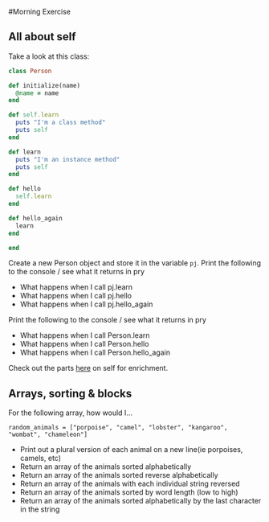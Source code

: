 #Morning Exercise

## All about self

Take a look at this class:

```ruby
class Person

def initialize(name)
  @name = name
end

def self.learn
  puts "I'm a class method"
  puts self
end

def learn
  puts "I'm an instance method"
  puts self
end

def hello
  self.learn
end

def hello_again
  learn
end

end
```

Create a new Person object and store it in the variable `pj`. Print the following to the console / see what it returns in pry
* What happens when I call pj.learn
* What happens when I call pj.hello
* What happens when I call pj.hello_again

Print the following to the console / see what it returns in pry
* What happens when I call Person.learn
* What happens when I call Person.hello
* What happens when I call Person.hello_again


Check out the parts [here](https://thenewcircle.com/bookshelf/ruby_tutorial/scope.html) on self for enrichment.

## Arrays, sorting & blocks

For the following array, how would I...

```
random_animals = ["porpoise", "camel", "lobster", "kangaroo", "wombat", "chameleon"]
```
* Print out a plural version of each animal on a new line(ie porpoises, camels, etc)
* Return an array of the animals sorted alphabetically
* Return an array of the animals sorted reverse alphabetically
* Return an array of the animals with each individual string reversed
* Return an array of the animals sorted by word length (low to high)
* Return an array of the animals sorted alphabetically by the last character in the string



